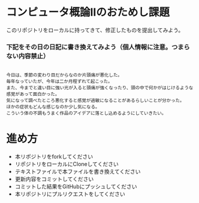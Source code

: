 # コンピュータ概論IIのおためし課題

このリポジトリをローカルに持ってきて、修正したものを提出してみよう。


### 下記をその日の日記に書き換えてみよう（個人情報に注意。つまらない内容禁止）

```

今日は、季節の変わり目だからなのか片頭痛が悪化した。
毎年なっていたが、今年は二か月程ずれて起こった。
また、今までと違い目に強い光が入ると頭痛が強くなったり、頭の中で何かがはじけるような感覚があって面白かった。
気になって調べたところ悪化すると感覚が過敏になることがあるらしいことが分かった。
ほかの症状もどんな感じなのか少し気になる。
こういう体の不調もうまく作品のアイデアに落とし込めるようにしていきたい。
```

# 進め方
* 本リポジトリをforkしてください
* リポジトリをローカルにCloneしてください
* テキストファイルで本ファイルを書き換えてください
* 更新内容をコミットしてください
* コミットした結果をGitHubにプッシュしてください
* 本リポジトリにプルリクエストをしてください
